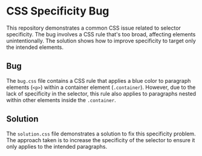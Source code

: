 # CSS Specificity Bug

This repository demonstrates a common CSS issue related to selector specificity.  The bug involves a CSS rule that's too broad, affecting elements unintentionally.  The solution shows how to improve specificity to target only the intended elements.

## Bug

The `bug.css` file contains a CSS rule that applies a blue color to paragraph elements (`<p>`) within a container element (`.container`).  However, due to the lack of specificity in the selector, this rule also applies to paragraphs nested within other elements inside the `.container`.

## Solution

The `solution.css` file demonstrates a solution to fix this specificity problem.  The approach taken is to increase the specificity of the selector to ensure it only applies to the intended paragraphs.
